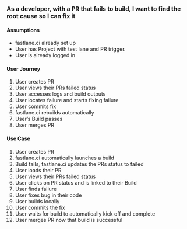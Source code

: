 ### As a developer, with a PR that fails to build, I want to find the root cause so I can fix it
#### Assumptions
* fastlane.ci already set up
* User has Project with test lane and PR trigger.
* User is already logged in
#### User Journey
1. User creates PR
1. User views their PRs failed status
1. User accesses logs and build outputs
1. User locates failure and starts fixing failure
1. User commits fix
1. fastlane.ci rebuilds automatically
1. User’s Build passes
1. User merges PR
#### Use Case
1. User creates PR
1. fastlane.ci automatically launches a build
1. Build fails, fastlane.ci updates the PRs status to failed
1. User loads their PR
1. User views their PRs failed status
1. User clicks on PR status and is linked to their Build
1. User finds failure
1. User fixes bug in their code
1. User builds locally
1. User commits the fix
1. User waits for build to automatically kick off and complete
1. User merges PR now that build is successful